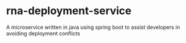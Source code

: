 # rna-deployment-service
A microservice written in java using spring boot to assist developers in avoiding deployment conflicts
